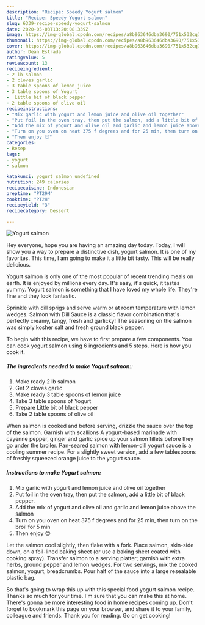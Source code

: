 ```yaml
---
description: "Recipe: Speedy Yogurt salmon"
title: "Recipe: Speedy Yogurt salmon"
slug: 6339-recipe-speedy-yogurt-salmon
date: 2020-05-03T13:20:08.339Z
image: https://img-global.cpcdn.com/recipes/a8b963646dba3690/751x532cq70/yogurt-salmon-recipe-main-photo.jpg
thumbnail: https://img-global.cpcdn.com/recipes/a8b963646dba3690/751x532cq70/yogurt-salmon-recipe-main-photo.jpg
cover: https://img-global.cpcdn.com/recipes/a8b963646dba3690/751x532cq70/yogurt-salmon-recipe-main-photo.jpg
author: Dean Estrada
ratingvalue: 5
reviewcount: 13
recipeingredient:
- 2 lb salmon
- 2 cloves garlic
- 3 table spoons of lemon juice
- 3 table spoons of Yogurt
-  Little bit of black pepper
- 2 table spoons of olive oil
recipeinstructions:
- "Mix garlic with yogurt and lemon juice and olive oil together"
- "Put foil in the oven tray, then put the salmon, add a little bit of black pepper."
- "Add the mix of yogurt and olive oil and garlic and lemon juice above the salmon"
- "Turn on you oven on heat 375 f degrees and for 25 min, then turn on the broil for 5 min"
- "Then enjoy 😊"
categories:
- Resep
tags:
- yogurt
- salmon

katakunci: yogurt salmon undefined
nutrition: 249 calories
recipecuisine: Indonesian
preptime: "PT29M"
cooktime: "PT2H"
recipeyield: "3"
recipecategory: Dessert

---
```



![Yogurt salmon](https://img-global.cpcdn.com/recipes/a8b963646dba3690/751x532cq70/yogurt-salmon-recipe-main-photo.jpg)

Hey everyone, hope you are having an amazing day today. Today, I will show you a way to prepare a distinctive dish, yogurt salmon. It is one of my favorites. This time, I am going to make it a little bit tasty. This will be really delicious.

Yogurt salmon is only one of the most popular of recent trending meals on earth. It is enjoyed by millions every day. It's easy, it's quick, it tastes yummy. Yogurt salmon is something that I have loved my whole life. They're fine and they look fantastic.

Sprinkle with dill sprigs and serve warm or at room temperature with lemon wedges. Salmon with Dill Sauce is a classic flavor combination that&#39;s perfectly creamy, tangy, fresh and garlicky! The seasoning on the salmon was simply kosher salt and fresh ground black pepper.


To begin with this recipe, we have to first prepare a few components. You can cook yogurt salmon using 6 ingredients and 5 steps. Here is how you cook it.

##### The ingredients needed to make Yogurt salmon::

1. Make ready 2 lb salmon
1. Get 2 cloves garlic
1. Make ready 3 table spoons of lemon juice
1. Take 3 table spoons of Yogurt
1. Prepare  Little bit of black pepper
1. Take 2 table spoons of olive oil


When salmon is cooked and before serving, drizzle the sauce over the top of the salmon. Garnish with scallions A yogurt-based marinade with cayenne pepper, ginger and garlic spice up your salmon fillets before they go under the broiler. Pan-seared salmon with lemon-dill yogurt sauce is a cooling summer recipe. For a slightly sweet version, add a few tablespoons of freshly squeezed orange juice to the yogurt sauce. 

##### Instructions to make Yogurt salmon:

1. Mix garlic with yogurt and lemon juice and olive oil together
1. Put foil in the oven tray, then put the salmon, add a little bit of black pepper.
1. Add the mix of yogurt and olive oil and garlic and lemon juice above the salmon
1. Turn on you oven on heat 375 f degrees and for 25 min, then turn on the broil for 5 min
1. Then enjoy 😊


Let the salmon cool slightly, then flake with a fork. Place salmon, skin-side down, on a foil-lined baking sheet (or use a baking sheet coated with cooking spray). Transfer salmon to a serving platter; garnish with extra herbs, ground pepper and lemon wedges. For two servings, mix the cooked salmon, yogurt, breadcrumbs. Pour half of the sauce into a large resealable plastic bag. 

So that's going to wrap this up with this special food yogurt salmon recipe. Thanks so much for your time. I'm sure that you can make this at home. There's gonna be more interesting food in home recipes coming up. Don't forget to bookmark this page on your browser, and share it to your family, colleague and friends. Thank you for reading. Go on get cooking!
